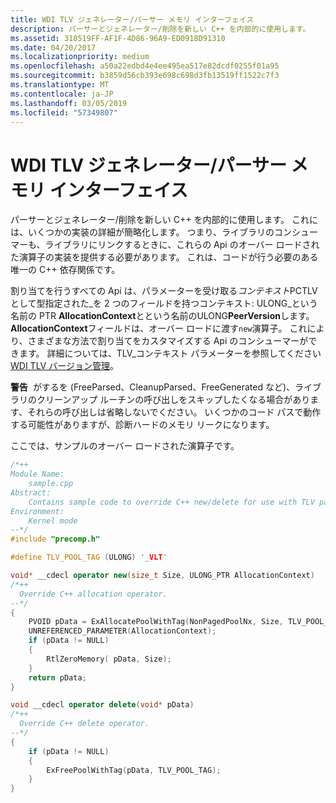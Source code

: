 ```yaml
---
title: WDI TLV ジェネレーター/パーサー メモリ インターフェイス
description: パーサーとジェネレーター/削除を新しい C++ を内部的に使用します。
ms.assetid: 318519FF-AF1F-4D86-96A9-ED0918D91310
ms.date: 04/20/2017
ms.localizationpriority: medium
ms.openlocfilehash: a50a22edbd4e4ee495ea517e82dcdf0255f01a95
ms.sourcegitcommit: b3859d56cb393e698c698d3fb13519ff1522c7f3
ms.translationtype: MT
ms.contentlocale: ja-JP
ms.lasthandoff: 03/05/2019
ms.locfileid: "57349807"
---
```

# <a name="wdi-tlv-generatorparser-memory-interface"></a>WDI TLV ジェネレーター/パーサー メモリ インターフェイス


パーサーとジェネレーター/削除を新しい C++ を内部的に使用します。 これには、いくつかの実装の詳細が簡略化します。 つまり、ライブラリのコンシューマーも、ライブラリにリンクするときに、これらの Api のオーバー ロードされた演算子の実装を提供する必要があります。 これは、コードが行う必要のある唯一の C++ 依存関係です。

割り当てを行うすべての Api は、パラメーターを受け取る*コンテキスト*PCTLV として型指定された\_を 2 つのフィールドを持つコンテキスト: ULONG\_という名前の PTR **AllocationContext**とという名前のULONG**PeerVersion**します。 **AllocationContext**フィールドは、オーバー ロードに渡す`new`演算子。 これにより、さまざまな方法で割り当てをカスタマイズする Api のコンシューマーができます。 詳細については、TLV\_コンテキスト パラメーターを参照してください[WDI TLV バージョン管理](wdi-tlv-versioning.md)。

**警告**  がするを (FreeParsed、CleanupParsed、FreeGenerated など)、ライブラリのクリーンアップ ルーチンの呼び出しをスキップしたくなる場合があります、それらの呼び出しは省略しないでください。 いくつかのコード パスで動作する可能性がありますが、診断ハードのメモリ リークになります。

 

ここでは、サンプルのオーバー ロードされた演算子です。

```C++
/*++
Module Name:
    sample.cpp
Abstract:
    Contains sample code to override C++ new/delete for use with TLV parser/generator library
Environment:
    Kernel mode
--*/
#include "precomp.h"

#define TLV_POOL_TAG (ULONG) '_VLT'

void* __cdecl operator new(size_t Size, ULONG_PTR AllocationContext)
/*++
  Override C++ allocation operator.
--*/
{
    PVOID pData = ExAllocatePoolWithTag(NonPagedPoolNx, Size, TLV_POOL_TAG);
    UNREFERENCED_PARAMETER(AllocationContext);
    if (pData != NULL)
    {
        RtlZeroMemory( pData, Size);
    }
    return pData;
} 

void __cdecl operator delete(void* pData)
/*++
  Override C++ delete operator.
--*/
{
    if (pData != NULL)
    {
        ExFreePoolWithTag(pData, TLV_POOL_TAG);
    }
}
```

 

 






